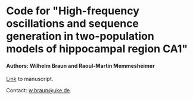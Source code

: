 # Code for "High-frequency oscillations and sequence generation in two-population models of hippocampal region CA1" 
#### Authors: Wilhelm Braun and Raoul-Martin Memmesheimer

[Link]( https://www.biorxiv.org/content/10.1101/2021.06.08.447523v1.abstract) to manuscript.

Contact: w.braun@uke.de.


